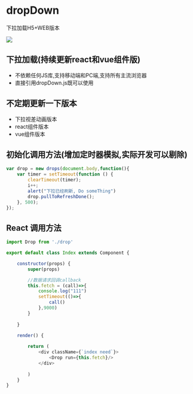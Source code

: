 # dropDown

下拉加载H5+WEB版本

![](https://github.com/web-Marker/dropDown/blob/master/3.gif) 

## 下拉加载(持续更新react和vue组件版)

* 不依赖任何JS库,支持移动端和PC端,支持所有主流浏览器
* 直接引用dropDown.js既可以使用

## 不定期更新一下版本

* 下拉视差动画版本
* react组件版本
* vue组件版本

## 初始化调用方法(增加定时器模拟,实际开发可以剔除)

```js
var drop = new drops(document.body,function(){
	var timer = setTimeout(function () {
        clearTimeout(timer);
        i++;
        alert("下拉已经刷新, Do someThing")
    	drop.pullToRefreshDone();
    }, 500);
});
```

## React 调用方法


```js
import Drop from './drop'

export default class Index extends Component {

	constructor(props) {
		super(props)

		//数据请求回调callback
        this.fetch = (call)=>{
            console.log("111")
            setTimeout(()=>{
                call()
            },9000)
        }
 
	}

	render() {
		
		return (
			<div className={`index need`}>
                <Drop run={this.fetch}/>
			</div>		
			
		)
	}
}
```



